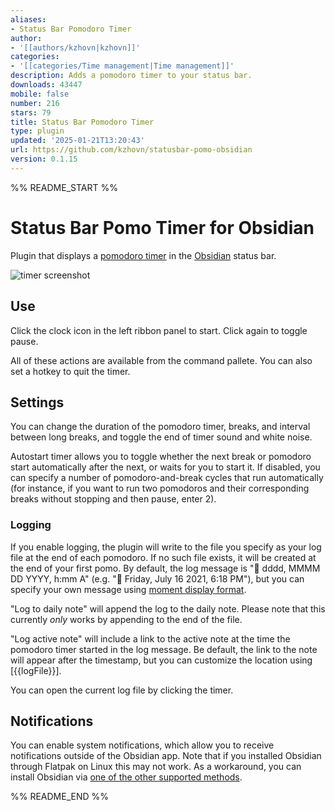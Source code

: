 ```yaml
---
aliases:
- Status Bar Pomodoro Timer
author:
- '[[authors/kzhovn|kzhovn]]'
categories:
- '[[categories/Time management|Time management]]'
description: Adds a pomodoro timer to your status bar.
downloads: 43447
mobile: false
number: 216
stars: 79
title: Status Bar Pomodoro Timer
type: plugin
updated: '2025-01-21T13:20:43'
url: https://github.com/kzhovn/statusbar-pomo-obsidian
version: 0.1.15
---
```


%% README_START %%

# Status Bar Pomo Timer for Obsidian

Plugin that displays a [pomodoro timer](https://en.wikipedia.org/wiki/Pomodoro_Technique) in the [Obsidian](https://obsidian.md/) status bar.

![timer screenshot](https://raw.githubusercontent.com/kzhovn/statusbar-pomo-obsidian/HEAD/timer_screenshot.png)

## Use
Click the clock icon in the left ribbon panel to start. Click again to toggle pause.

All of these actions are available from the command pallete. You can also set a hotkey to quit the timer.

## Settings

You can change the duration of the pomodoro timer, breaks, and interval between long breaks, and toggle the end of timer sound and white noise.

Autostart timer allows you to toggle whether the next break or pomodoro start automatically after the next, or waits for you to start it. If disabled, you can specify a number of pomodoro-and-break cycles that run automatically (for instance, if you want to run two pomodoros and their corresponding breaks without stopping and then pause, enter 2).

### Logging

If you enable logging, the plugin will write to the file you specify as your log file at the end of each pomodoro. If no such file exists, it will be created at the end of your first pomo. By default, the log message is "🍅 dddd, MMMM DD YYYY, h:mm A" (e.g. "🍅 Friday, July 16 2021, 6:18 PM"), but you can specify your own message using [moment display format](https://momentjs.com/docs/#/displaying/format/).

"Log to daily note" will append the log to the daily note. Please note that this currently *only* works by appending to the end of the file.

"Log active note" will include a link to the active note at the time the pomodoro timer started in the log message. Be default, the link to the note will appear after the timestamp, but you can customize the location using [{{logFile}}].

You can open the current log file by clicking the timer.

## Notifications
You can enable system notifications, which allow you to receive notifications outside of the Obsidian app. Note that if you installed Obsidian through Flatpak on Linux this may not work. As a workaround, you can install Obsidian via [one of the other supported methods](https://obsidian.md/download).

%% README_END %%